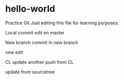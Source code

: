 # hello-world
Practice Git 
Just editing this file for learning purposes.

Local commit
	edit en master

New branch
	commit in new branch
	
new edit

CL update
	another push from CL
	
update from sourcetree